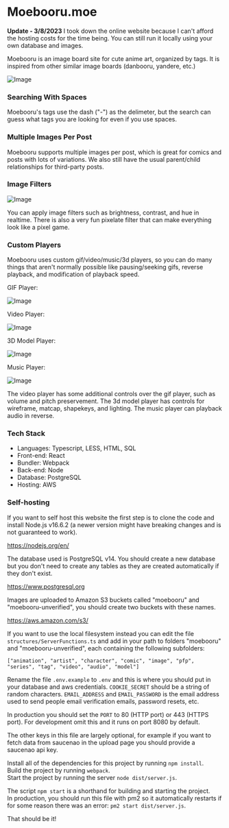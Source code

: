 # Moebooru.moe

**Update - 3/8/2023**
I took down the online website because I can't afford the hosting costs for the time being. You can still run it locally using your own database and images. 

Moebooru is an image board site for cute anime art, organized by tags. It is inspired from other similar image boards (danbooru, yandere, etc.)

![Image](https://github.com/Tenpi/Moebooru.moe/blob/main/assets/misc/readme.png?raw=true)

### Searching With Spaces

Moebooru's tags use the dash ("-") as the delimeter, but the search can guess what tags you are looking for even if you use spaces.

### Multiple Images Per Post

Moebooru supports multiple images per post, which is great for comics and posts with lots of variations. We also still have the usual parent/child relationships for third-party posts.

### Image Filters

![Image](https://github.com/Tenpi/Moebooru.moe/blob/main/assets/misc/imagefilters.png?raw=true)

You can apply image filters such as brightness, contrast, and hue in realtime. There is also a very fun pixelate filter that 
can make everything look like a pixel game.

### Custom Players

Moebooru uses custom gif/video/music/3d players, so you can do many things that aren't normally possible like pausing/seeking 
gifs, reverse playback, and modification of playback speed. 

GIF Player:

![Image](https://github.com/Tenpi/Moebooru.moe/blob/main/assets/misc/gifplayer.png?raw=true)

Video Player:

![Image](https://github.com/Tenpi/Moebooru.moe/blob/main/assets/misc/videoplayer.png?raw=true)

3D Model Player:

![Image](https://github.com/Tenpi/Moebooru.moe/blob/main/assets/misc/3dplayer.png?raw=true)

Music Player:

![Image](https://github.com/Tenpi/Moebooru.moe/blob/main/assets/misc/musicplayer.png?raw=true)

The video player has some additional controls over the gif player, such as volume and pitch preservement. The 3d model player has 
controls for wireframe, matcap, shapekeys, and lighting. The music player can playback audio in reverse. 

### Tech Stack

- Languages: Typescript, LESS, HTML, SQL
- Front-end: React
- Bundler: Webpack
- Back-end: Node
- Database: PostgreSQL
- Hosting: AWS

### Self-hosting

If you want to self host this website the first step is to clone the code and install Node.js v16.6.2 (a newer version might have breaking changes and is not guaranteed to work).

https://nodejs.org/en/ 

The database used is PostgreSQL v14. You should create a new database but you don't need to create any tables as they are created automatically if they don't exist.

https://www.postgresql.org

Images are uploaded to Amazon S3 buckets called "moebooru" and "moebooru-unverified", you should create two buckets with these names.

https://aws.amazon.com/s3/

If you want to use the local filesystem instead you can edit the file `structures/ServerFunctions.ts` and add in your path to folders "moebooru" and
"moebooru-unverified", each containing the following subfolders:

`["animation", "artist", "character", "comic", "image", "pfp", "series", "tag", "video", "audio", "model"]`

Rename the file `.env.example` to `.env` and this is where you should put in your database and aws credentials. `COOKIE_SECRET` should be a string of random characters. `EMAIL_ADDRESS` and `EMAIL_PASSWORD` is the email address used to send people email verification emails, password resets, etc.

In production you should set the `PORT` to 80 (HTTP port) or 443 (HTTPS port). For development omit this and it runs on port 8080 by default.

The other keys in this file are largely optional, for example if you want to fetch data from saucenao in the upload page you should provide a saucenao api key.

Install all of the dependencies for this project by running `npm install`. \
Build the project by running `webpack`. \
Start the project by running the server `node dist/server.js`.

The script `npm start` is a shorthand for building and starting the project. \
In production, you should run this file with pm2 so it automatically restarts if for some reason there was an error: `pm2 start dist/server.js`.

That should be it!